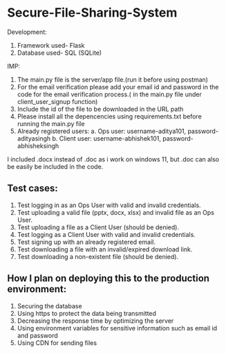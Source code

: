 # Secure-File-Sharing-System

Development:
1. Framework used- Flask
2. Database used- SQL (SQLite)

IMP:
1. The main.py file is the server/app file.(run it before using postman)
2. For the email verification please add your email id and password in the code for the email verification process.( in the main.py file under client_user_signup function)
3. Include the id of the file to be downloaded in the URL path
4. Please install all the depencencies using requirements.txt before running the main.py file
5. Already registered users:
   a. Ops user: username-aditya101, password-adityasingh
   b. Client user: username-abhishek101, password-abhisheksingh

I included .docx instead of .doc as i work on windows 11, but .doc can also be easily be included in the code.

## Test cases:
1. Test logging in as an Ops User with valid and invalid credentials.
2. Test uploading a valid file (pptx, docx, xlsx) and invalid file as an Ops User.
3. Test uploading a file as a Client User (should be denied).
4. Test logging as a Client User with valid and invalid credentials.
5. Test signing up with an already registered email.
6. Test downloading a file with an invalid/expired download link.
7. Test downloading a non-existent file (should be denied).

## How I plan on deploying this to the production environment:
1. Securing the database
2. Using https to protect the data being transmitted
3. Decreasing the response time by optimizing the server
4. Using environment variables for sensitive information such as email id and password
5. Using CDN for sending files

